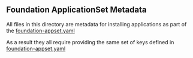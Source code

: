 
## Foundation ApplicationSet Metadata

All files in this directory are metadata for installing applications as part of the [foundation-appset.yaml](manifests/appsets/foundation-appset.yaml) 

As a result they all require providing the same set of keys defined in [foundation-appset.yaml](manifests/appsets/foundation-appset.yaml)

